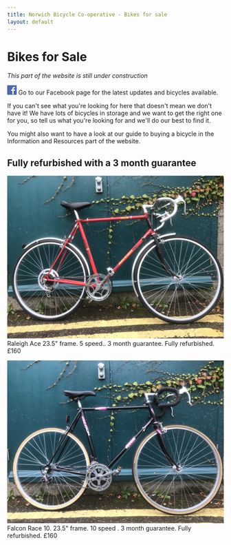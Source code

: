 ```yaml
---
title: Norwich Bicycle Co-operative - Bikes for sale
layout: default
---
```


Bikes for Sale
==============

*This part of the website is still under construction*

[![Go to our Facebook page](/static/images/fb_logo.png)](https://www.facebook.com/drbikeatuea/photos/a.10159358552855370.1073741830.312671550369/10159358553260370/?type=3&theater) Go to our Facebook page for the latest updates and bicycles available.

If you can't see what you're looking for here that doesn't mean we don't have it! We have lots of bicycles in storage and we want to get the right one for you, so tell us what you're looking for and we'll do our best to find it.

You might also want to have a look at our guide to buying a bicycle in the Information and Resources part of the website.

Fully refurbished with a 3 month guarantee
------------------------------------------

[![/static/images/IMG_1147.JPG](/static/images/IMG_1147.JPG)](https://www.facebook.com/drbikeatuea/photos/a.10159358552855370.1073741830.312671550369/10159358553260370/?type=3&theater)
Raleigh Ace 23.5" frame. 5 speed.. 3 month guarantee. Fully refurbished. £160

[![/static/images/IMG_1148.JPG](/static/images/IMG_1148.JPG)](https://www.facebook.com/drbikeatuea/photos/a.10159358552855370.1073741830.312671550369/10159358553260370/?type=3&theater)
Falcon Race 10. 23.5" frame. 10 speed . 3 month guarantee. Fully refurbished. £160


